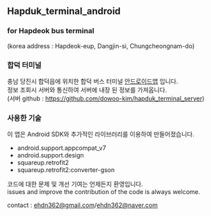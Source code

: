 ## Hapduk_terminal_android

### for Hapdeok bus terminal
(korea address : Hapdeok-eup, Dangjin-si, Chungcheongnam-do)

### 합덕 터미널
충남 당진시 합덕읍에 위치한 합덕 버스 터미널 [안드로이드앱](https://play.google.com/store/apps/details?id=pe.dwkim.hapduk_terminal) 입니다.  
정보 조회시 서버와 통신하여 서버에 내장 된 정보를 가져옵니다.  
(서버 github : https://github.com/dowoo-kim/hapduk_terminal_server)

### 사용한 기술
이 앱은 Android SDK와 추가적인 라이브러리를 이용하여 만들어졌습니다.  
- android.support.appcompat_v7
- android.support.design
- squareup.retrofit2
- squareup.retrofit2:converter-gson

코드에 대한 문제 및 개선 기여는 언제든지 환영입니다.  
issues and improve the contribution of the code is always welcome.

contact : <ehdn362@gmail.com>/<ehdn362@naver.com>
